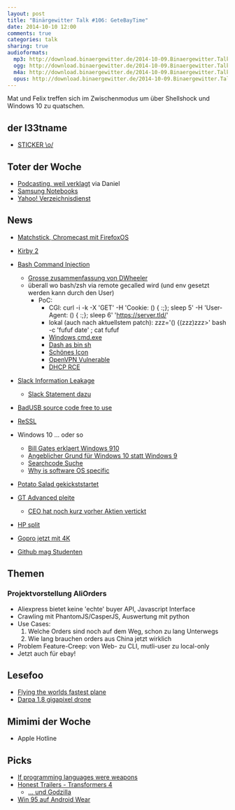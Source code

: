 ```yaml
---
layout: post
title: "Binärgewitter Talk #106: GeteBayTime"
date: 2014-10-10 12:00
comments: true
categories: talk
sharing: true
audioformats:
  mp3: http://download.binaergewitter.de/2014-10-09.Binaergewitter.Talk.106.mp3
  ogg: http://download.binaergewitter.de/2014-10-09.Binaergewitter.Talk.106.ogg
  m4a: http://download.binaergewitter.de/2014-10-09.Binaergewitter.Talk.106.m4a
  opus: http://download.binaergewitter.de/2014-10-09.Binaergewitter.Talk.106.opus
---
```

Mat und Felix treffen sich im Zwischenmodus um über Shellshock und Windows 10 zu quatschen.

## der l33tname
- [STICKER \o/]( http://l33tsource.com/blog/2014/10/09/Binaergewitter-Sticker/ )

## Toter der Woche
- [Podcasting, weil verklagt]( http://arstechnica.com/tech-policy/2014/09/jury-finds-cbs-infringes-podcasting-patent-awards-1-3-million/ ) via Daniel
- [Samsung Notebooks]( http://www.heise.de/newsticker/meldung/Samsung-verkauft-in-Europa-keine-Notebooks-mehr-2402460.html )
- [Yahoo! Verzeichnisdienst]( http://www.heise.de/newsticker/meldung/Yahoo-kuendigt-Ende-seines-Verzeichnisdienstes-an-2404728.html )


## News

- [Matchstick, Chromecast mit FirefoxOS]( https://www.kickstarter.com/projects/matchstick/matchstick-the-streaming-stick-built-on-firefox-os )
- [Kirby 2]( http://getkirby.com/blog/kirby-2 )
- [Bash Command Injection](http://arstechnica.com/security/2014/09/bug-in-bash-shell-creates-big-security-hole-on-anything-with-nix-in-it/ )
  * [Grosse zusammenfassung von DWheeler]( http://www.dwheeler.com/essays/shellshock.html )
  * überall wo bash/zsh via remote gecalled wird (und env gesetzt werden kann durch den User)
    - PoC:
      * CGI: curl -i -k -X 'GET' -H 'Cookie: () { :;}; sleep 5' -H 'User-Agent: () { :;}; sleep 6' 'https://server.tld/'
      * lokal (auch nach aktuellstem patch): zzz='() {(zzz)zzz>\' bash -c 'fufuf date'    ; cat fufuf
      * [Windows cmd.exe]( https://twitter.com/FioraAeterna/status/517791046835920897 )
      * [Dash as bin sh]( https://wiki.ubuntu.com/DashAsBinSh )
      * [Schönes Icon]( http://fedoramagazine.org/wp-content/uploads/2014/09/shellshock.png )
      * [OpenVPN Vulnerable]( http://www.dwheeler.com/essays/shellshock.html )
      * [DHCP RCE]( https://www.trustedsec.com/september-2014/shellshock-dhcp-rce-proof-concept/ )

- [Slack Information Leakage]( http://webcache.googleusercontent.com/search?q=cache:7u-bEJPVOAkJ:www.tanay.co.in/blog/wanna-know-what-product-your-competitor-working-try-slack.html+&cd=1&hl=de&ct=clnk&gl=de&client=firefox-a )
  * [Slack Statement dazu]( http://slackhq.com/post/99505995605/slackandsignin )

- [BadUSB source code free to use]( https://github.com/adamcaudill/Psychson )
- [ReSSL]( http://www.heise.de/security/meldung/ReSSL-Der-naechste-Schritt-weg-von-OpenSSL-2408561.html )

- Windows 10 ... oder so
  * [Bill Gates erklaert Windows 910]( lh5.googleusercontent.com/-ULOXGAt9zJc/VC6ipZd0c9I/AAAAAAAADX0/HOQVBahYMFc/w460-h396-no/win9.jpg )
  * [Angeblicher Grund für Windows 10 statt Windows 9]( i.imgur.com/p7eQQK3.png )
  * [Searchcode Suche]( https://searchcode.com/?q=if%28version%2Cstartswith%28%22windows+9%22%29 )
  * [Why is software OS specific]( http://arstechnica.com/information-technology/2014/10/why-is-software-os-specific/ )

- [Potato Salad gekickststartet]( http://kotaku.com/the-potato-salad-kickstarter-festival-actually-happened-1640680938 )

- [GT Advanced pleite]( http://arstechnica.com/apple/2014/10/apples-sapphire-manufacturing-partner-files-for-bankruptcy/ )
  * [CEO hat noch kurz vorher Aktien vertickt]( http://arstechnica.com/apple/2014/10/sapphire-company-ceo-sold-160000-in-stock-days-before-iphone-6-reveal/ )
    
- [HP split]( http://arstechnica.com/information-technology/2014/10/the-hp-split-does-half-a-dinosaur-move-twice-as-fast/ )
- [Gopro jetzt mit 4K]( https://www.youtube.com/watch?v=wTcNtgA6gHs)
- [Github mag Studenten]( https://github.com/blog/1900-the-best-developer-tools-now-free-for-students )

## Themen

### Projektvorstellung AliOrders

- Aliexpress bietet keine 'echte' buyer API, Javascript Interface
- Crawling mit PhantomJS/CasperJS, Auswertung mit python
- Use Cases:
  1. Welche Orders sind noch auf dem Weg, schon zu lang Unterwegs
  2. Wie lang brauchen orders aus China jetzt wirklich
- Problem Feature-Creep: von Web- zu CLI, mutli-user zu local-only
- Jetzt auch für ebay!

## Lesefoo
- [Flying the worlds fastest plane]( http://www.sbnation.com/2014/3/7/5447310/sr-71-blackbird-pilot-interview )
- [Darpa 1.8 gigapixel drone]( http://www.theverge.com/2013/2/1/3940898/darpa-gigapixel-drone-surveillance-camera-revealed )

## Mimimi der Woche
- Apple Hotline

## Picks
- [If programming languages were weapons]( http://bjorn.tipling.com/if-programming-languages-were-weapons )
- [Honest Trailers - Transformers 4]( https://www.youtube.com/watch?v=Zz5vEfa7UvI)
  * [... und Godzilla]( https://www.youtube.com/watch?v=LOyVy7CTUJE&list=PL86F4D497FD3CACCE&index=3 )
- [Win 95 auf Android Wear]( http://arstechnica.com/gadgets/2014/10/make-your-smartwatch-even-less-useful-by-installing-windows-95/ ) 
